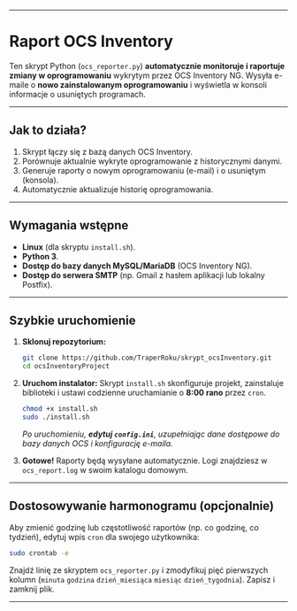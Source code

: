 -----

# Raport OCS Inventory

Ten skrypt Python (`ocs_reporter.py`) **automatycznie monitoruje i raportuje zmiany w oprogramowaniu** wykrytym przez OCS Inventory NG. Wysyła e-maile o **nowo zainstalowanym oprogramowaniu** i wyświetla w konsoli informacje o usuniętych programach.

-----

## Jak to działa?

1.  Skrypt łączy się z bazą danych OCS Inventory.
2.  Porównuje aktualnie wykryte oprogramowanie z historycznymi danymi.
3.  Generuje raporty o nowym oprogramowaniu (e-mail) i o usuniętym (konsola).
4.  Automatycznie aktualizuje historię oprogramowania.

-----

## Wymagania wstępne

  * **Linux** (dla skryptu `install.sh`).
  * **Python 3**.
  * **Dostęp do bazy danych MySQL/MariaDB** (OCS Inventory NG).
  * **Dostęp do serwera SMTP** (np. Gmail z hasłem aplikacji lub lokalny Postfix).

-----

## Szybkie uruchomienie

1.  **Sklonuj repozytorium:**

    ```bash
    git clone https://github.com/TraperRoku/skrypt_ocsInventory.git
    cd ocsInventoryProject
    ```

2.  **Uruchom instalator:**
    Skrypt `install.sh` skonfiguruje projekt, zainstaluje biblioteki i ustawi codzienne uruchamianie o **8:00 rano** przez `cron`.

    ```bash
    chmod +x install.sh
    sudo ./install.sh
    ```

    *Po uruchomieniu, **edytuj `config.ini`**, uzupełniając dane dostępowe do bazy danych OCS i konfigurację e-maila.*

3.  **Gotowe\!**
    Raporty będą wysyłane automatycznie. Logi znajdziesz w `ocs_report.log` w swoim katalogu domowym.

-----

## Dostosowywanie harmonogramu (opcjonalnie)

Aby zmienić godzinę lub częstotliwość raportów (np. co godzinę, co tydzień), edytuj wpis `cron` dla swojego użytkownika:

```bash
sudo crontab -e
```

Znajdź linię ze skryptem `ocs_reporter.py` i zmodyfikuj pięć pierwszych kolumn (`minuta` `godzina` `dzień_miesiąca` `miesiąc` `dzień_tygodnia`). Zapisz i zamknij plik.

-----
